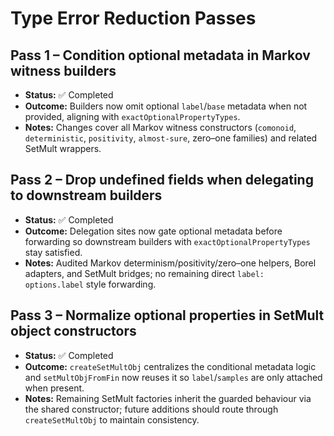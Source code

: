 # Type Error Reduction Passes

## Pass 1 – Condition optional metadata in Markov witness builders
- **Status:** ✅ Completed
- **Outcome:** Builders now omit optional `label`/`base` metadata when not provided, aligning with `exactOptionalPropertyTypes`.
- **Notes:** Changes cover all Markov witness constructors (`comonoid`, `deterministic`, `positivity`, `almost-sure`, zero–one families) and related SetMult wrappers.

## Pass 2 – Drop undefined fields when delegating to downstream builders
- **Status:** ✅ Completed
- **Outcome:** Delegation sites now gate optional metadata before forwarding so downstream builders with `exactOptionalPropertyTypes` stay satisfied.
- **Notes:** Audited Markov determinism/positivity/zero–one helpers, Borel adapters, and SetMult bridges; no remaining direct `label: options.label` style forwarding.

## Pass 3 – Normalize optional properties in SetMult object constructors
- **Status:** ✅ Completed
- **Outcome:** `createSetMultObj` centralizes the conditional metadata logic and `setMultObjFromFin` now reuses it so `label`/`samples` are only attached when present.
- **Notes:** Remaining SetMult factories inherit the guarded behaviour via the shared constructor; future additions should route through `createSetMultObj` to maintain consistency.
